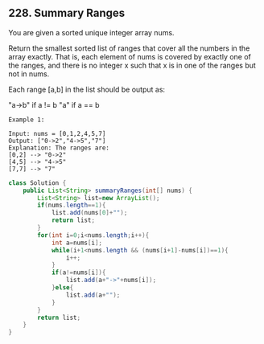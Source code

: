 ## 228. Summary Ranges

You are given a sorted unique integer array nums.

Return the smallest sorted list of ranges that cover all the numbers in the array exactly. That is, each element of nums is covered by exactly one of the ranges, and there is no integer x such that x is in one of the ranges but not in nums.

Each range [a,b] in the list should be output as:

"a->b" if a != b
"a" if a == b

```
Example 1:

Input: nums = [0,1,2,4,5,7]
Output: ["0->2","4->5","7"]
Explanation: The ranges are:
[0,2] --> "0->2"
[4,5] --> "4->5"
[7,7] --> "7"
```

```Java
class Solution {
    public List<String> summaryRanges(int[] nums) {
        List<String> list=new ArrayList();
        if(nums.length==1){
            list.add(nums[0]+"");
            return list;
        }
        for(int i=0;i<nums.length;i++){
            int a=nums[i];
            while(i+1<nums.length && (nums[i+1]-nums[i])==1){
                i++;
            }
            if(a!=nums[i]){
                list.add(a+"->"+nums[i]);
            }else{
                list.add(a+"");
            }
        }
        return list;
    }
}
```